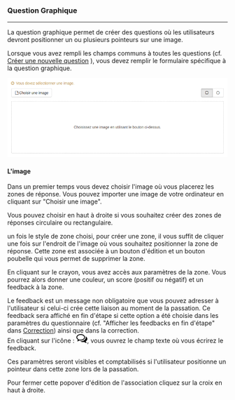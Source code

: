 ### Question Graphique

---

La question graphique permet de créer des questions où les utilisateurs devront positionner un ou plusieurs pointeurs sur une image.

  
Lorsque vous avez rempli les champs communs à toutes les questions \(cf. [Créer une nouvelle question](create_new_question.md) \), vous devez remplir le formulaire spécifique à la question graphique.

![](images/quiz-fig50.png)

#### L'image

Dans un premier temps vous devez choisir l'image où vous placerez les zones de réponse. Vous pouvez importer une image de votre ordinateur en cliquant sur "Choisir une image".

Vous pouvez choisir en haut à droite si vous souhaitez créer des zones de réponses circulaire ou rectangulaire.

un fois le style de zone choisi, pour créer une zone, il vous suffit de cliquer une fois sur l'endroit de l'image où vous souhaitez positionner la zone de réponse. Cette zone est associée à un bouton d'édition et un bouton poubelle qui vous permet de supprimer la zone.

En cliquant sur le crayon, vous avez accès aux paramètres de la zone.
Vous pourrez alors donner une couleur, un score \(positif ou négatif\) et un feedback à la zone. 

Le feedback est un message non obligatoire que vous pouvez adresser à l'utilisateur si celui-ci crée cette liaison au moment de la passation. Ce feedback sera affiché en fin d'étape si cette option a été choisie dans les paramètres du questionnaire \(cf. "Afficher les feedbacks en fin d'étape" dans  [Correction](quiz_parameters_correction.md)\) ainsi que dans la correction.  
En cliquant sur l'icône  : ![](images/quiz-fig20.png), vous ouvrez le champ texte où vous écrirez le feedback.

Ces paramètres seront visibles et comptabilisés si l'utilisateur positionne un pointeur dans cette zone lors de la passation.

Pour fermer cette popover d'édition de l'association cliquez sur la croix en haut à droite.





